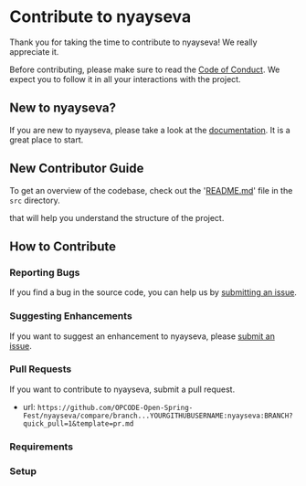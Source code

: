 # Contribute to nyayseva

Thank you for taking the time to contribute to nyayseva! We really appreciate it. 

Before contributing, please make sure to read the [Code of Conduct](../../CODE_OF_CONDUCT.md). We expect you to follow it in all your interactions with the project.

## New to nyayseva?

If you are new to nyayseva, please take a look at the [documentation](./Project_Tour.md). It is a great place to start.

## New Contributor Guide

To get an overview of the codebase, check out the '[README.md](../src/README.md)' file in the `src` directory.

that will help you understand the structure of the project.

## How to Contribute

### Reporting Bugs

If you find a bug in the source code, you can help us by [submitting an issue](../ISSUE_TEMPLATE/bug_report.yaml).

### Suggesting Enhancements

If you want to suggest an enhancement to nyayseva, please [submit an issue](../ISSUE_TEMPLATE/feature_request.yaml).

### Pull Requests

If you want to contribute to nyayseva, submit a pull request.

- url: `https://github.com/OPCODE-Open-Spring-Fest/nyayseva/compare/branch...YOURGITHUBUSERNAME:nyayseva:BRANCH?quick_pull=1&template=pr.md`
  
### Requirements


### Setup

